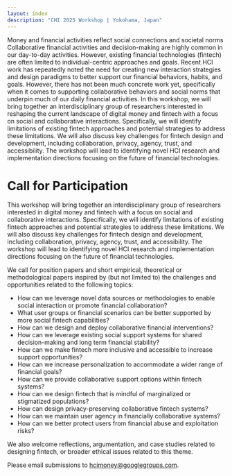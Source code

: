 ```yaml
---
layout: index
description: "CHI 2025 Workshop | Yokohama, Japan"
---
```



Money and financial activities reflect social connections and societal norms Collaborative financial activities and decision-making are highly common in our day-to-day activities. However, existing financial technologies (fintech) are often limited to individual-centric approaches and goals. Recent HCI work has repeatedly noted the need for creating new interaction strategies and design paradigms to better support our financial behaviors, habits, and goals. However, there has not been much concrete work yet, specifically when it comes to supporting collaborative behaviors and social norms that underpin much of our daily financial activities. In this workshop, we will bring together an interdisciplinary group of researchers interested in reshaping the current landscape of digital money and fintech with a focus on social and collaborative interactions. Specifically, we will identify limitations of existing fintech approaches and potential strategies to address these limitations. We will also discuss key challenges for fintech design and development, including collaboration, privacy, agency, trust, and accessibility. The workshop will lead to identifying novel HCI research and implementation directions focusing on the future of financial technologies.

# Call for Participation

This workshop will bring together an interdisciplinary group of researchers interested in digital money and fintech with a focus on social and collaborative interactions. Specifically, we will identify limitations of existing fintech approaches and potential strategies to address these limitations. We will also discuss key challenges for fintech design and development, including collaboration, privacy, agency, trust, and accessibility. The workshop will lead to identifying novel HCI research and implementation directions focusing on the future of financial technologies.


We call for position papers and short empirical, theoretical or methodological papers inspired by (but not limited to) the challenges and opportunities related to the following topics:

- How can we leverage novel data sources or methodologies to enable social interaction or promote financial collaboration?
- What user groups or financial scenarios can be better supported by more social fintech capabilities?
- How can we design and deploy collaborative financial interventions?
- How can we leverage existing social support systems for shared decision-making and long term financial stability?
- How can we make fintech more inclusive and accessible to increase support opportunities?
- How can we increase personalization to accommodate a wider range of financial goals?
- How can we provide collaborative support options within fintech systems?
- How can we design fintech that is mindful of marginalized or stigmatized populations?
- How can design privacy-preserving collaborative fintech systems?
- How can we maintain user agency in financially collaborative systems?
- How can we better protect users from financial abuse and exploitation risks? 

We also welcome reflections, argumentation, and case studies related to designing fintech, or broader ethical issues related to this theme.

Please email submissions to [hcimoney@googlegroups.com](mailto:hcimoney@googlegroups.com).
